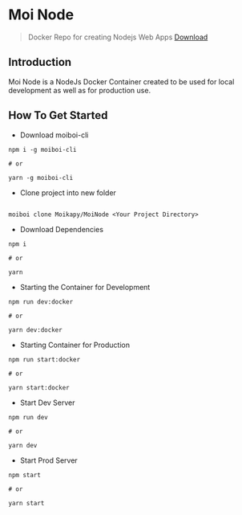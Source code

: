 # Moi Node
> Docker Repo for creating Nodejs Web Apps
> [Download](https://github.com/Moikapy/MoiNode/releases)
## Introduction
Moi Node is a NodeJs Docker Container created to be used for local development as well as for production use.

## How To Get Started

- Download moiboi-cli
```
npm i -g moiboi-cli

# or

yarn -g moiboi-cli
```

- Clone project into new folder
```

moiboi clone Moikapy/MoiNode <Your Project Directory>

```

- Download Dependencies

```
npm i

# or

yarn
```

- Starting the Container for Development

```
npm run dev:docker

# or 

yarn dev:docker
```

- Starting Container for Production

```
npm run start:docker

# or

yarn start:docker
```

- Start Dev Server

```
npm run dev

# or

yarn dev
```

- Start Prod Server

```
npm start

# or

yarn start
```
